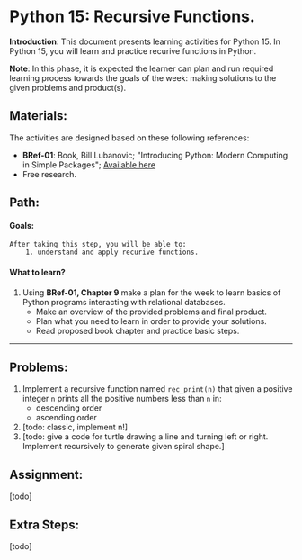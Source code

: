 # Python 15: Recursive Functions.

**Introduction**: This document presents learning activities for Python 15. In Python 15, you will learn and practice recurive functions in Python.

**Note**: In this phase, it is expected the learner can plan and run required learning process towards the goals of the week: making solutions to the given problems and product(s).

## Materials:

The activities are designed based on these following references:

- **BRef-01**: Book, Bill Lubanovic; "Introducing Python: Modern Computing in Simple Packages"; [Available here](https://www.oreilly.com/library/view/introducing-python-2nd/9781492051374/) 
- Free research.


## Path:

#### Goals:

```
After taking this step, you will be able to:
	1. understand and apply recurive functions.
```
#### What to learn?

1. Using **BRef-01, Chapter 9** make a plan for the week to learn basics of Python programs interacting with relational databases.
	- Make an overview of the provided problems and final product.
	- Plan what you need to learn in order to provide your solutions.
	- Read proposed book chapter and practice basic steps. 

<hr>


## Problems:


1. Implement a recursive function named `rec_print(n)` that given a positive integer `n` prints all the positive numbers less than `n` in:
	- descending order
	- ascending order
2. [todo: classic, implement n!]
3. [todo: give a code for turtle drawing a line and turning left or right. Implement recursively to generate given spiral shape.]

## Assignment:

[todo]

## Extra Steps:

[todo]